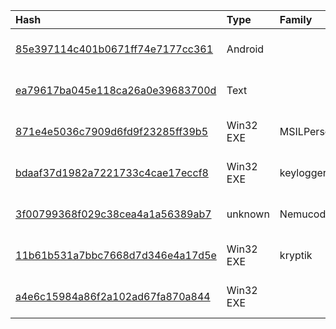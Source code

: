 |Hash|Type|Family|First_Seen|Name|
|:--|:--|:--|:--|:--|
|[85e397114c401b0671ff74e7177cc361](https://www.virustotal.com/gui/file/85e397114c401b0671ff74e7177cc361)|Android||2019-07-15 21:32:51|85e397114c401b0671ff74e7177cc361.virus|
|[ea79617ba045e118ca26a0e39683700d](https://www.virustotal.com/gui/file/ea79617ba045e118ca26a0e39683700d)|Text||2017-12-08 05:40:15|ea79617ba045e118ca26a0e39683700d.virus|
|[871e4e5036c7909d6fd9f23285ff39b5](https://www.virustotal.com/gui/file/871e4e5036c7909d6fd9f23285ff39b5)|Win32 EXE|MSILPerseus|2017-05-04 01:07:06|1595747c1dd71c33a99b720821da420400daa033adcaa4c3d3b7fc34b527d60d.bin|
|[bdaaf37d1982a7221733c4cae17eccf8](https://www.virustotal.com/gui/file/bdaaf37d1982a7221733c4cae17eccf8)|Win32 EXE|keylogger|2017-05-03 07:10:32|76a75722021de6cbcabf6ea560ca2ac8ae817f0d659f9f363a74a9e1b14f0115.bin|
|[3f00799368f029c38cea4a1a56389ab7](https://www.virustotal.com/gui/file/3f00799368f029c38cea4a1a56389ab7)|unknown|Nemucod|2016-10-01 18:04:26|Malware (370).exe|
|[11b61b531a7bbc7668d7d346e4a17d5e](https://www.virustotal.com/gui/file/11b61b531a7bbc7668d7d346e4a17d5e)|Win32 EXE|kryptik|2015-10-19 16:33:25|NJ.exe|
|[a4e6c15984a86f2a102ad67fa870a844](https://www.virustotal.com/gui/file/a4e6c15984a86f2a102ad67fa870a844)|Win32 EXE||2015-04-14 02:05:40|SERVER PRO WEB.exe|
